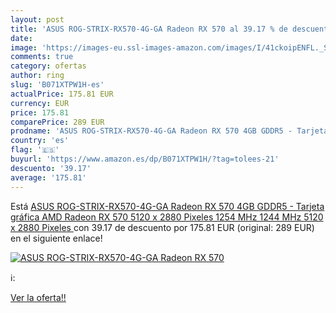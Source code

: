 ```yaml
---
layout: post
title: 'ASUS ROG-STRIX-RX570-4G-GA Radeon RX 570 al 39.17 % de descuento'
date: 
image: 'https://images-eu.ssl-images-amazon.com/images/I/41ckoipENFL._SL200_.jpg'
comments: true
category: ofertas
author: ring
slug: 'B071XTPW1H-es'
actualPrice: 175.81 EUR
currency: EUR
price: 175.81
comparePrice: 289 EUR
prodname: 'ASUS ROG-STRIX-RX570-4G-GA Radeon RX 570 4GB GDDR5 - Tarjeta gráfica  AMD  Radeon RX 570  5120 x 2880 Pixeles  1254 MHz  1244 MHz  5120 x 2880 Pixeles '
country: 'es'
flag: '🇪🇸'
buyurl: 'https://www.amazon.es/dp/B071XTPW1H/?tag=tolees-21'
descuento: '39.17'
average: '175.81'
---
```


Está [ASUS ROG-STRIX-RX570-4G-GA Radeon RX 570 4GB GDDR5 - Tarjeta gráfica  AMD  Radeon RX 570  5120 x 2880 Pixeles  1254 MHz  1244 MHz  5120 x 2880 Pixeles ](https://www.amazon.es/dp/B071XTPW1H/?tag=tolees-21) con 39.17 de descuento por 175.81 EUR (original: 289 EUR) en el siguiente enlace!

[![ASUS ROG-STRIX-RX570-4G-GA Radeon RX 570](https://images-eu.ssl-images-amazon.com/images/I/41ckoipENFL._SL200_.jpg)](https://www.amazon.es/dp/B071XTPW1H/?tag=tolees-21)

ℹ️:


[Ver la oferta!!](https://www.amazon.es/dp/B071XTPW1H/?tag=tolees-21)
